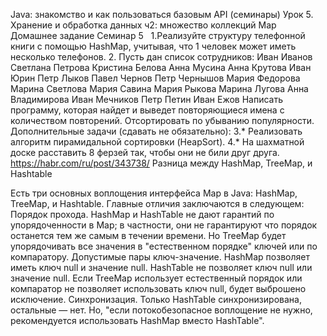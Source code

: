 Java: знакомство и как пользоваться базовым API (семинары)
Урок 5. Хранение и обработка данных ч2: множество коллекций Map
Домашнее задание Семинар 5
​
​
1.Реализуйте структуру телефонной книги с помощью HashMap, учитывая, что 1 человек может иметь несколько телефонов.
2. Пусть дан список сотрудников:
Иван Иванов
Светлана Петрова
Кристина Белова
Анна Мусина
Анна Крутова
Иван Юрин
Петр Лыков
Павел Чернов
Петр Чернышов
Мария Федорова
Марина Светлова
Мария Савина
Мария Рыкова
Марина Лугова
Анна Владимирова
Иван Мечников
Петр Петин
Иван Ежов
Написать программу, которая найдет и выведет повторяющиеся имена с количеством повторений. Отсортировать по убыванию популярности.
Дополнительные задачи (сдавать не обязательно):
3.* Реализовать алгоритм пирамидальной сортировки (HeapSort).
4.* На шахматной доске расставить 8 ферзей так, чтобы они не били друг друга.
https://habr.com/ru/post/343738/
   Разница между HashMap, TreeMap, и Hashtable

Есть три основных воплощения интерфейса Map в Java: HashMap, TreeMap, и Hashtable. Главные отличия заключаются в следующем:
Порядок прохода. HashMap и HashTable не дают гарантий по упорядоченности в Map; в частности, они не гарантируют что порядок останется тем же самым в течении времени. Но TreeMap будет упорядочивать все значения в "естественном порядке" ключей или по компаратору.
Допустимые пары ключ-значение. HashMap позволяет иметь ключ null и значение null. HashTable не позволяет ключ null или значение null. Если TreeMap использует естественный порядок или компаратор не позволяет использовать ключ null, будет выброшено исключение.
Синхронизация. Только HashTable синхронизирована, остальные — нет. Но, "если потокобезопасное воплощение не нужно, рекомендуется использовать HashMap вместо HashTable".
